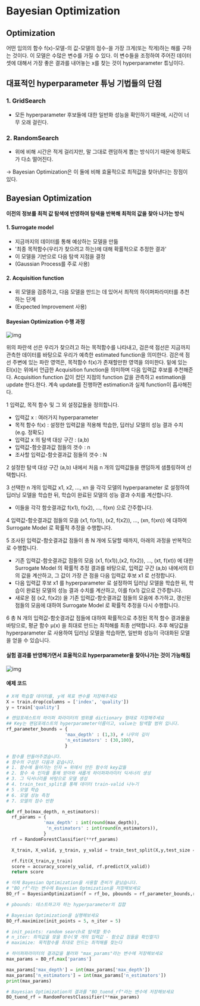 # Bayesian Optimization

## Optimization

어떤 임의의 함수 f(x)-모델-의 값-모델의 점수-을 가장 크게(또는 작게)하는 해를 구하는 것이다. 이 모델은 수많은 변수를 가질 수 있다. 이 변수들을 조정하여 주어진 데이터 셋에 대해서 가장 좋은 결과를 내어놓는 x를 찾는 것이 hyperparameter 튜닝이다.





## 대표적인 hyperparameter 튜닝 기법들의 단점

### 1. GridSearch

- 모든 hyperparameter 후보들에 대한 일반화 성능을 확인하기 때문에, 시간이 너무 오래 걸린다.

### 2. RandomSearch

- 위에 비해 시간은 적게 걸리지만, 말 그대로 랜덤하게 뽑는 방식이기 때문에 정확도가 다소 떨어진다.



-> Bayesian Optimization은 이 둘에 비해 효율적으로 최적값을 찾아낸다는 장점이 있다.





## Bayesian Optimization

**이전의 정보를 최적 값 탐색에 반영하여 탐색을 반복해 최적의 값을 찾아 나가는 방식**



#### 1. Surrogate model

- 지금까지의 데이터를 통해 예상하는 모델을 만듦
- '최종 목적함수(우리가 찾으려고 하는)에 대해 확률적으로 추정한 결과'
- 이 모델을 기반으로 다음 탐색 지점을 결정
- (Gaussian Process를 주로 사용)

#### 2. Acquisition function

- 위 모델을 검증하고, 다음 모델을 만드는 데 있어서 최적의 하이퍼파라미터를 추천하는 단계
- (Expected Improvement 사용)



#### Bayesian Optimization 수행 과정

![img](https://blog.kakaocdn.net/dn/bfJ0Kh/btq6PDkXknB/TJHWGp8QCtKyD9vOhheBX1/img.png)

위의 파란색 선은 우리가 찾으려고 하는 목적함수를 나타내고, 검은색 점선은 지금까지 관측한 데이터를 바탕으로 우리가 예측한 estimated function을 의미한다. 검은색 점선 주변에 있는 파란 영역은, 목적함수 f(x)가 존재할만한 영역을 의미한다. 밑에 있는 EI(x)는 위에서 언급한 Acquisition function을 의미하며 다음 입력값 후보를 추천해준다. Acquisition function 값이 컸던 지점의 function 값을 관측하고 estimation을 update 한다.한다. 계속 update를 진행하면 estimation과 실제 function이 흡사해진다.

1 입력값, 목적 함수 및 그 외 설정값들을 정의합니다.

- 입력값 x : 여러가지 hyperparameter
- 목적 함수 f(x) : 설정한 입력값을 적용해 학습한, 딥러닝 모델의 성능 결과 수치(e.g. 정확도)
- 입력값 x 의 탐색 대상 구간 : (a,b)
- 입력값-함숫결과값 점들의 갯수 : n
- 조사할 입력값-함숫결과값 점들의 갯수 : N

2 설정한 탐색 대상 구간 (a,b) 내에서 처음 n 개의 입력값들을 랜덤하게 샘플링하여 선택합니다.

3 선택한 n 개의 입력값 x1, x2, ..., xn 을 각각 모델의 hyperparameter 로 설정하여 딥러닝 모델을 학습한 뒤, 학습이 완료된 모델의 성능 결과 수치를 계산합니다.

- 이들을 각각 함숫결과값 f(x1), f(x2), ..., f(xn) 으로 간주합니다.

4 입력값-함숫결과값 점들의 모음 (x1, f(x1)), (x2, f(x2)), ..., (xn, f(xn)) 에 대하여 Surrogate Model 로 확률적 추정을 수행합니다.

5 조사된 입력값-함숫결과값 점들이 총 N 개에 도달할 때까지, 아래의 과정을 반복적으로 수행합니다.

- 기존 입력값-함숫결과값 점들의 모음 (x1, f(x1)),(x2, f(x2)), ..., (xt, f(xt)) 에 대한 Surrogate Model 의 확률적 추정 결과를 바탕으로, 입력값 구간 (a,b) 내에서의 EI 의 값을 계산하고, 그 값이 가장 큰 점을 다음 입력값 후보 x1 로 선정합니다.
- 다음 입력값 후보 x1 를 hyperparameter 로 설정하여 딥러닝 모델을 학습한 뒤, 학습이 완료된 모델의 성능 결과 수치를 계산하고, 이를 f(x1) 값으로 간주합니다.
- 새로운 점 (x2, f(x2)) 을 기존 입력값-함숫결과값 점들의 모음에 추가하고, 갱신된 점들의 모음에 대하여 Surrogate Model 로 확률적 추정을 다시 수행합니다.

6 총 N 개의 입력값-함숫결과값 점들에 대하여 확률적으로 추정된 목적 함수 결과물을 바탕으로, 평균 함수 μ(x) 을 최대로 만드는 최적해를 최종 선택합니다. 추후 해당값을 hyperparameter 로 사용하여 딥러닝 모델을 학습하면, 일반화 성능이 극대화된 모델을 얻을 수 있습니다.



#### 실험 결과를 반영해가면서 효율적으로 hyperparameter을 찾아나가는 것이 가능해짐

![img](https://blog.kakaocdn.net/dn/Zs0RS/btq6QtI4Gu2/rxuwJbDeEsfqe0hihxtkz0/img.png)



#### 예제 코드

```python
# X에 학습할 데이터를, y에 목표 변수를 저장해주세요
X = train.drop(columns = ['index', 'quality'])
y = train['quality']
```

```python
# 랜덤포레스트의 하이퍼 파라미터의 범위를 dictionary 형태로 지정해주세요
## Key는 랜덤포레스트의 hyperparameter이름이고, value는 탐색할 범위 입니다.
rf_parameter_bounds = {
                      'max_depth' : (1,3), # 나무의 깊이
                      'n_estimators' : (30,100),
                      }
```

```python
# 함수를 만들어주겠습니다.
# 함수의 구성은 다음과 같습니다.
# 1. 함수에 들어가는 인자 = 위에서 만든 함수의 key값들
# 2. 함수 속 인자를 통해 받아와 새롭게 하이퍼파라미터 딕셔너리 생성
# 3. 그 딕셔너리를 바탕으로 모델 생성
# 4. train_test_split을 통해 데이터 train-valid 나누기
# 5 .모델 학습
# 6. 모델 성능 측정
# 7. 모델의 점수 반환

def rf_bo(max_depth, n_estimators):
  rf_params = {
              'max_depth' : int(round(max_depth)),
               'n_estimators' : int(round(n_estimators)),      
              }
  rf = RandomForestClassifier(**rf_params)

  X_train, X_valid, y_train, y_valid = train_test_split(X,y,test_size = 0.2, )

  rf.fit(X_train,y_train)
  score = accuracy_score(y_valid, rf.predict(X_valid))
  return score
```

```python
# 이제 Bayesian Optimization을 사용할 준비가 끝났습니다.
# "BO_rf"라는 변수에 Bayesian Optmization을 저장해보세요
BO_rf = BayesianOptimization(f = rf_bo, pbounds = rf_parameter_bounds,random_state = 0)

# pbounds: 테스트하고자 하는 hyperparameter의 집합
```

```python
# Bayesian Optimization을 실행해보세요
BO_rf.maximize(init_points = 5, n_iter = 5)

# init_points: random search로 탐색할 횟수
# n_iter: 최적값을 찾을 횟수(몇 개의 입력값 - 함숫값 점들을 확인할지)
# maximize: 목적함수를 최대로 만드는 최적해를 찾는다
```

```python
# 하이퍼파라미터의 결과값을 불러와 "max_params"라는 변수에 저장해보세요
max_params = BO_rf.max['params']

max_params['max_depth'] = int(max_params['max_depth'])
max_params['n_estimators'] = int(max_params['n_estimators'])
print(max_params)
```

```python
# Bayesian Optimization의 결과를 "BO_tuend_rf"라는 변수에 저장해보세요
BO_tuend_rf = RandomForestClassifier(**max_params)
```

